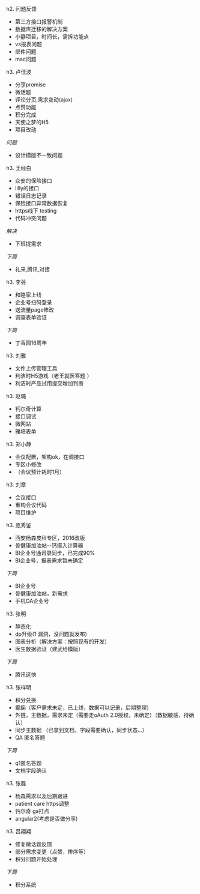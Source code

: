 

h2. 问题反馈

* 第三方接口报警机制
* 数据库迁移的解决方案
* 小静项目，时间长，需拆功能点
* vs报表问题
* 邮件问题
* mac问题


h3. 卢佳波

* 分享promise
* 微话题
* 评论分页,需求变动(ajax)
* 点赞功能
* 积分完成
* 天使之梦的H5
* 项目改动

*问题*
* 设计模版不一致问题

h3. 王经白

* 众安的保险接口
* lilly的接口
* 错误日志记录
* 保险接口异常数据恢复
* https线下 testing
* 代码冲突问题

*解决*
* 下班提需求

*下周*
* 礼来,腾讯,对接



h3. 李芬

* 和睦家上线
* 企业号扫码登录
* 送流量page修改
* 调查表单验证

*下周*
* 丁香园16周年

h3. 刘雅

* 文件上传管理工具
* 利洁时H5游戏（老王就医答题  ）
* 利洁时产品试用提交增加判断

h3. 赵璐

* 钙尔奇计算
* 接口调试
* 微网站
* 雅培表单

h3. 郑小静

* 会议配置，架构ok，在调接口
* 专区小修改
* （会议预计耗时1月）

h3. 刘章

* 会议接口
* 重构会议代码
* 项目维护

h3. 庞秀鉴

* 西安杨森皮科专区，2016改版
* 骨健康加油站--钙摄入计算器
* BI企业号通讯录同步，已完成90%
* BI企业号，报表需求暂未确定

*下周*
* BI企业号
* 骨健康加油站，新需求
* 手机OA企业号



h3. 张明

* 静态化
* dp升级(1 漏洞，没问题就发布)
* 图表分析（解决方案：按照现有的开发）
* 医生数据验证（建武给模版）

*下周*
* 腾讯这快


h3. 张样明

* 积分兑换
* 癫痫（客户需求未定，已上线，数据可以记录，后期整理）
* 外链，主数据，需求未定（需要走oAuth 2.0授权，未确定）（数据敏感，待确认）
* 同步主数据 （已拿到文档，字段需要确认，同步状态...）
* QA 匿名答题

*下周*

* q1匿名答题
* 文档字段确认


h3. 张磊

* 杨森需求以及后期跟进
* patient care https调整
* 钙尔奇 ga打点
* angular2(考虑是否做分享)


h3. 吕翔翔

* 修复微话题反馈
* 部分需求变更（点赞，排序等）
* 积分问题开始处理

*下周*
* 积分系统
